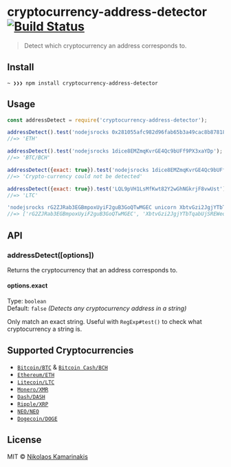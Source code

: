 # cryptocurrency-address-detector [![Build Status](https://travis-ci.org/k4m4/cryptocurrency-address-detector.svg?branch=master)](https://travis-ci.org/k4m4/cryptocurrency-address-detector)

> Detect which cryptocurrency an address corresponds to.


## Install

```
~ ❯❯❯ npm install cryptocurrency-address-detector
```


## Usage

```js
const addressDetect = require('cryptocurrency-address-detector');

addressDetect().test('nodejsrocks 0x281055afc982d96fab65b3a49cac8b878184cb16');
//=> 'ETH'

addressDetect().test('nodejsrocks 1dice8EMZmqKvrGE4Qc9bUFf9PX3xaYDp');
//=> 'BTC/BCH'

addressDetect({exact: true}).test('nodejsrocks 1dice8EMZmqKvrGE4Qc9bUFf9PX3xaYDp foo');
//=> 'Crypto-currency could not be detected'

addressDetect({exact: true}).test('LQL9pVH1LsMfKwt82Y2wGhNGkrjF8vwUst');
//=> 'LTC'

'nodejsrocks rG2ZJRab3EGBmpoxUyiF2guB3GoQTwMGEC unicorn XbtvGzi2JgjYTbTqabUjSREWeovDxznoyh rainbow'.match(addressDetect());
//=> ['rG2ZJRab3EGBmpoxUyiF2guB3GoQTwMGEC', 'XbtvGzi2JgjYTbTqabUjSREWeovDxznoyh']
```


## API

### addressDetect([options])

Returns the cryptocurrency that an address corresponds to.

#### options.exact

Type: `boolean`<br>
Default: `false` *(Detects any cryptocurrency address in a string)*

Only match an exact string. Useful with `RegExp#test()` to check what cryptocurrency a string is.


## Supported Cryptocurrencies

- [`Bitcoin/BTC`](https://github.com/kevva/bitcoin-regex) & [`Bitcoin Cash/BCH`](https://github.com/k4m4/bitcoincash-regex)
- [`Ethereum/ETH`](https://github.com/k4m4/ethereum-regex)
- [`Litecoin/LTC`](https://github.com/k4m4/litecoin-regex)
- [`Monero/XMR`](https://github.com/k4m4/monero-regex)
- [`Dash/DASH`](https://github.com/k4m4/dash-regex)
- [`Ripple/XRP`](https://github.com/k4m4/ripple-regex)
- [`NEO/NEO`](https://github.com/k4m4/neo-regex)
- [`Dogecoin/DOGE`](https://github.com/k4m4/dogecoin-regex)


## License

MIT © [Nikolaos Kamarinakis](https://nikolaskama.me)